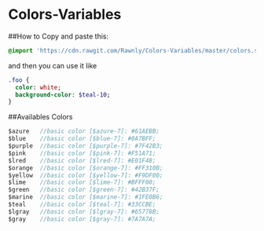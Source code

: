# Colors-Variables
##How to
Copy and paste this: 
```sass
@import 'https://cdn.rawgit.com/Rawnly/Colors-Variables/master/colors.scss';
```
and then you can use it like 

```sass
.foo {
  color: white;
  background-color: $teal-10;
}
```

##Availables Colors
```sass
$azure   //basic color [$azure-7]: #61AEBB;
$blue    //basic color [$blue-7]: #0A7BFF;
$purple  //basic color [$purple-7]: #7F42B3;
$pink    //basic color [$pink-7]: #F51A71;
$lred    //basic color [$lred-7]: #E01F48;
$orange  //basic color [$orange-7]: #FF310B;
$yellow  //basic color [$yellow-7]: #F9DF00;
$lime    //basic color [$lime-7]: #BFFF00;
$green   //basic color [$green-7]: #42B37F;
$marine  //basic color [$marine-7]: #1FE0B6;
$teal    //basic color [$teal-7]: #33CCBE;
$lgray   //basic color [$lgray-7]: #65778B;
$gray    //basic color [$gray-7]: #7A7A7A;
```
